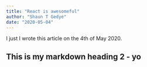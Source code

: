 ```yaml
---
title: "React is awesomeful"
author: "Shaun T Gedye"
date: "2020-05-04"
---
```


I just I wrote this article on the 4th of May 2020.

## This is my markdown heading 2 - yo